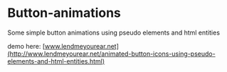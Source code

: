 # Button-animations
Some simple button animations using pseudo elements and html entities

demo here: [www.lendmeyourear.net](http://www.lendmeyourear.net/animated-button-icons-using-pseudo-elements-and-html-entities.html)
